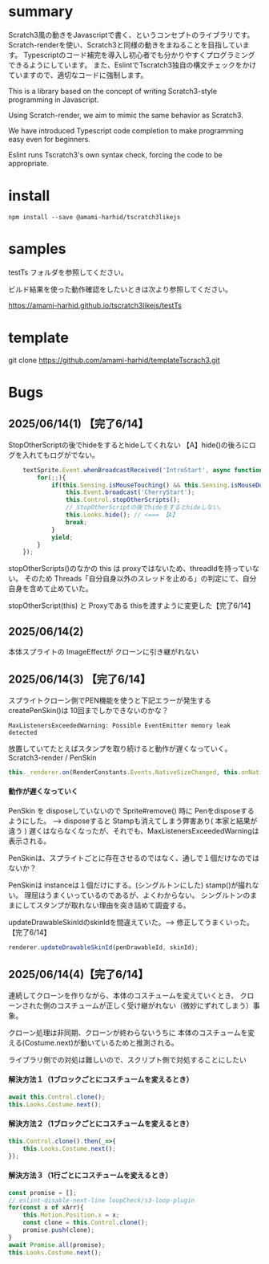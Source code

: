 # summary

Scratch3風の動きをJavascriptで書く、というコンセプトのライブラリです。
Scratch-renderを使い、Scratch3と同様の動きをまねることを目指しています。
Typescriptのコード補完を導入し初心者でも分かりやすくプログラミングできるようにしています。
また、EslintでTscratch3独自の構文チェックをかけていますので、適切なコードに強制します。

This is a library based on the concept of writing Scratch3-style programming in Javascript. 

Using Scratch-render, we aim to mimic the same behavior as Scratch3.

We have introduced Typescript code completion to make programming easy even for beginners.

Eslint runs Tscratch3's own syntax check, forcing the code to be appropriate.

# install

```
npm install --save @amami-harhid/tscratch3likejs
```

# samples

testTs フォルダを参照してください。

ビルド結果を使った動作確認をしたいときは次より参照してください。

https://amami-harhid.github.io/tscratch3likejs/testTs

# template 
git clone https://github.com/amami-harhid/templateTscrach3.git

# Bugs

## 2025/06/14(1) 【完了6/14】
StopOtherScriptの後でhideをするとhideしてくれない
【A】hide()の後ろにログを入れてもログがでない。
```js
    textSprite.Event.whenBroadcastReceived('IntroStart', async function*(){
        for(;;){
            if(this.Sensing.isMouseTouching() && this.Sensing.isMouseDown()){
                this.Event.broadcast('CherryStart');
                this.Control.stopOtherScripts();
                // StopOtherScriptの後でhideをするとhideしない。
                this.Looks.hide(); // <=== 【A】
                break;
            }
            yield;
        }
    });
```
stopOtherScripts()のなかの this は proxyではないため、threadIdを持っていない。
そのため Threads「自分自身以外のスレッドを止める」の判定にて、自分自身を含めて止めていた。

stopOtherScript(this) と Proxyである thisを渡すように変更した【完了6/14】


## 2025/06/14(2)

本体スプライトの ImageEffectが クローンに引き継がれない

## 2025/06/14(3) 【完了6/14】

スプライトクローン側でPEN機能を使うと下記エラーが発生する
createPenSkin()は 10回までしかできないのかな？

```
MaxListenersExceededWarning: Possible EventEmitter memory leak detected
```
放置していてたとえばスタンプを取り続けると動作が遅くなっていく。
Scratch3-render / PenSkin 

```ts
this._renderer.on(RenderConstants.Events.NativeSizeChanged, this.onNativeSizeChanged);
```
#### 動作が遅くなっていく
PenSkin を disposeしていないので
Sprite#remove() 時に Penをdisposeするようにした。
--> disposeすると Stampも消えてしまう弊害あり( 本家と結果が違う )
遅くはならなくなったが、それでも、MaxListenersExceededWarningは表示される。

PenSkinは、スプライトごとに存在させるのではなく、通しで１個だけなのではないか？

PenSkinは instanceは１個だけにする。(シングルトンにした)
stamp()が撮れない。
理屈はうまくいっているのであるが、よくわからない。
シングルトンのままにしてスタンプが取れない理由を突き詰めて調査する。

updateDrawableSkinIdのskinIdを間違えていた。--> 修正してうまくいった。【完了6/14】

```ts
renderer.updateDrawableSkinId(penDrawableId, skinId);
```

## 2025/06/14(4)【完了6/14】

連続してクローンを作りながら、本体のコスチュームを変えていくとき、
クローンされた側のコスチュームが正しく受け継がれない（微妙にずれてしまう）事象。

クローン処理は非同期、クローンが終わらないうちに 本体のコスチュームを変える(Costume.next)が動いているためと推測される。

ライブラリ側での対処は難しいので、スクリプト側で対処することにしたい

#### 解決方法１（1ブロックごとにコスチュームを変えるとき）
```ts
await this.Control.clone();
this.Looks.Costume.next();
```
#### 解決方法２（1ブロックごとにコスチュームを変えるとき）

```ts
this.Control.clone().then(_=>{
    this.Looks.Costume.next();
});
```
#### 解決方法３（1行ごとにコスチュームを変えるとき）

```ts
const promise = [];
// eslint-disable-next-line loopCheck/s3-loop-plugin
for(const x of xArr){
    this.Motion.Position.x = x;
    const clone = this.Control.clone();
    promise.push(clone);
}
await Promise.all(promise);
this.Looks.Costume.next();

```
